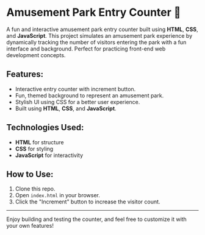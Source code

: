 # Amusement Park Entry Counter 🎢

A fun and interactive amusement park entry counter built using **HTML**, **CSS**, and **JavaScript**. This project simulates an amusement park experience by dynamically tracking the number of visitors entering the park with a fun interface and background. Perfect for practicing front-end web development concepts.

## Features:
- Interactive entry counter with increment button.
- Fun, themed background to represent an amusement park.
- Stylish UI using CSS for a better user experience.
- Built using **HTML**, **CSS**, and **JavaScript**.

## Technologies Used:
- **HTML** for structure
- **CSS** for styling
- **JavaScript** for interactivity

## How to Use:
1. Clone this repo.
2. Open `index.html` in your browser.
3. Click the "Increment" button to increase the visitor count.

---

Enjoy building and testing the counter, and feel free to customize it with your own features!


